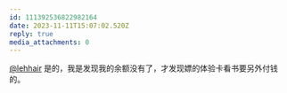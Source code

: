 ```yaml
---
id: 111392536822982164
date: 2023-11-11T15:07:02.520Z
reply: true
media_attachments: 0
---
```


[@lehhair](https://misskey.lehhair.net/@lehhair) 是的，我是发现我的余额没有了，才发现嫖的体验卡看书要另外付钱的。


